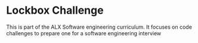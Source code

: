 # Lockbox Challenge
This is part of the ALX Software engineering curriculum. It focuses on code challenges to prepare one for a software engineering interview
